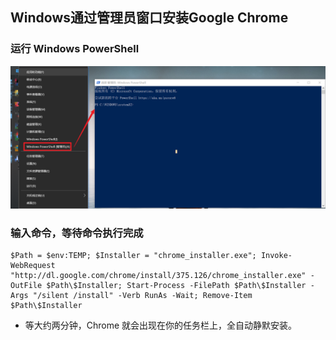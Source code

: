 ## Windows通过管理员窗口安装Google Chrome

### 运行 Windows PowerShell
![打开管理员powershell窗口](../resource/windows/windows-打开管理员powershell窗口.png)

### 输入命令，等待命令执行完成
```shell
$Path = $env:TEMP; $Installer = "chrome_installer.exe"; Invoke-WebRequest "http://dl.google.com/chrome/install/375.126/chrome_installer.exe" -OutFile $Path\$Installer; Start-Process -FilePath $Path\$Installer -Args "/silent /install" -Verb RunAs -Wait; Remove-Item $Path\$Installer
```
* 等大约两分钟，Chrome 就会出现在你的任务栏上，全自动静默安装。